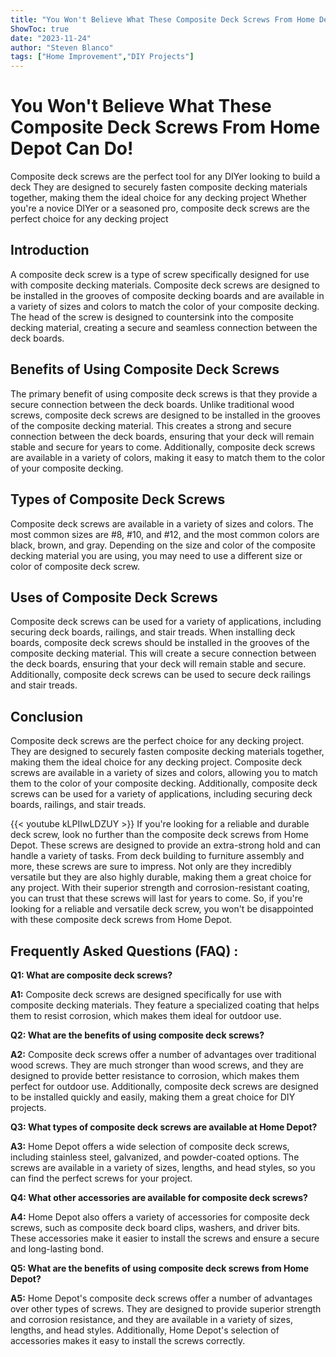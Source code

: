 ```yaml
---
title: "You Won't Believe What These Composite Deck Screws From Home Depot Can Do!"
ShowToc: true 
date: "2023-11-24"
author: "Steven Blanco" 
tags: ["Home Improvement","DIY Projects"]
---
```

# You Won't Believe What These Composite Deck Screws From Home Depot Can Do!

Composite deck screws are the perfect tool for any DIYer looking to build a deck They are designed to securely fasten composite decking materials together, making them the ideal choice for any decking project Whether you're a novice DIYer or a seasoned pro, composite deck screws are the perfect choice for any decking project 

## Introduction

A composite deck screw is a type of screw specifically designed for use with composite decking materials. Composite deck screws are designed to be installed in the grooves of composite decking boards and are available in a variety of sizes and colors to match the color of your composite decking. The head of the screw is designed to countersink into the composite decking material, creating a secure and seamless connection between the deck boards. 

## Benefits of Using Composite Deck Screws

The primary benefit of using composite deck screws is that they provide a secure connection between the deck boards. Unlike traditional wood screws, composite deck screws are designed to be installed in the grooves of the composite decking material. This creates a strong and secure connection between the deck boards, ensuring that your deck will remain stable and secure for years to come. Additionally, composite deck screws are available in a variety of colors, making it easy to match them to the color of your composite decking. 

## Types of Composite Deck Screws

Composite deck screws are available in a variety of sizes and colors. The most common sizes are #8, #10, and #12, and the most common colors are black, brown, and gray. Depending on the size and color of the composite decking material you are using, you may need to use a different size or color of composite deck screw. 

## Uses of Composite Deck Screws

Composite deck screws can be used for a variety of applications, including securing deck boards, railings, and stair treads. When installing deck boards, composite deck screws should be installed in the grooves of the composite decking material. This will create a secure connection between the deck boards, ensuring that your deck will remain stable and secure. Additionally, composite deck screws can be used to secure deck railings and stair treads. 

## Conclusion

Composite deck screws are the perfect choice for any decking project. They are designed to securely fasten composite decking materials together, making them the ideal choice for any decking project. Composite deck screws are available in a variety of sizes and colors, allowing you to match them to the color of your composite decking. Additionally, composite deck screws can be used for a variety of applications, including securing deck boards, railings, and stair treads.

{{< youtube kLPIIwLDZUY >}} 
If you're looking for a reliable and durable deck screw, look no further than the composite deck screws from Home Depot. These screws are designed to provide an extra-strong hold and can handle a variety of tasks. From deck building to furniture assembly and more, these screws are sure to impress. Not only are they incredibly versatile but they are also highly durable, making them a great choice for any project. With their superior strength and corrosion-resistant coating, you can trust that these screws will last for years to come. So, if you're looking for a reliable and versatile deck screw, you won't be disappointed with these composite deck screws from Home Depot.

## Frequently Asked Questions (FAQ) :
**Q1: What are composite deck screws?**

**A1:** Composite deck screws are designed specifically for use with composite decking materials. They feature a specialized coating that helps them to resist corrosion, which makes them ideal for outdoor use. 

**Q2: What are the benefits of using composite deck screws?**

**A2:** Composite deck screws offer a number of advantages over traditional wood screws. They are much stronger than wood screws, and they are designed to provide better resistance to corrosion, which makes them perfect for outdoor use. Additionally, composite deck screws are designed to be installed quickly and easily, making them a great choice for DIY projects. 

**Q3: What types of composite deck screws are available at Home Depot?**

**A3:** Home Depot offers a wide selection of composite deck screws, including stainless steel, galvanized, and powder-coated options. The screws are available in a variety of sizes, lengths, and head styles, so you can find the perfect screws for your project. 

**Q4: What other accessories are available for composite deck screws?**

**A4:** Home Depot also offers a variety of accessories for composite deck screws, such as composite deck board clips, washers, and driver bits. These accessories make it easier to install the screws and ensure a secure and long-lasting bond. 

**Q5: What are the benefits of using composite deck screws from Home Depot?**

**A5:** Home Depot's composite deck screws offer a number of advantages over other types of screws. They are designed to provide superior strength and corrosion resistance, and they are available in a variety of sizes, lengths, and head styles. Additionally, Home Depot's selection of accessories makes it easy to install the screws correctly.



